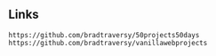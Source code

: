 ## Links

`https://github.com/bradtraversy/50projects50days`
`https://github.com/bradtraversy/vanillawebprojects`
